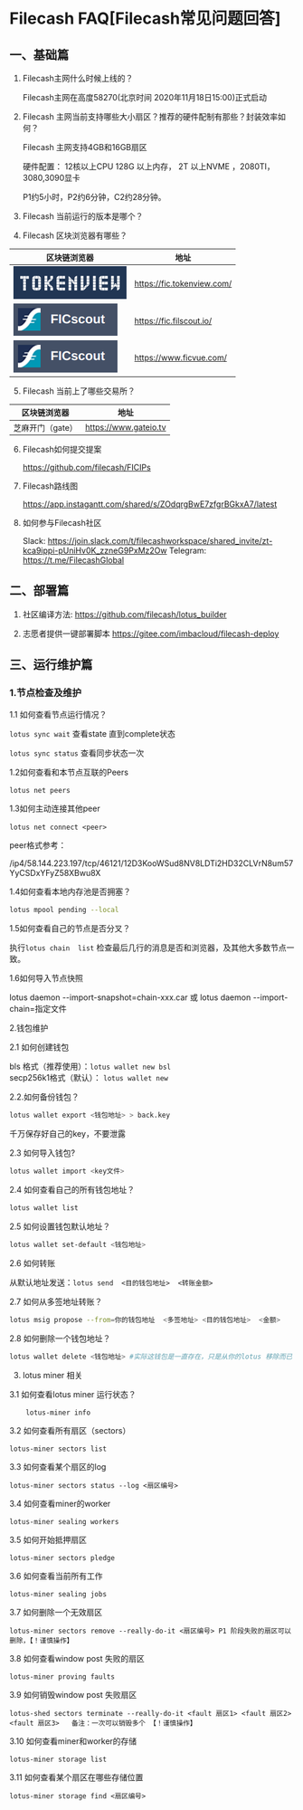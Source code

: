 # Filecash FAQ\[Filecash常见问题回答\]

## 一、基础篇

1. Filecash主网什么时候上线的？


   Filecash主网在高度58270(北京时间 2020年11月18日15:00)正式启动


2. Filecash 主网当前支持哪些大小扇区？推荐的硬件配制有那些？封装效率如何？


   Filecash 主网支持4GB和16GB扇区
   
   
   硬件配置： 12核以上CPU 128G 以上内存， 2T 以上NVME ，2080TI，3080,3090显卡


   P1约5小时，P2约6分钟，C2约28分钟。

3. Filecash 当前运行的版本是哪个？

4. Filecash 区块浏览器有哪些？

|  区块链浏览器   | 地址  |
|  ----  | ----  |
| ![tokenview浏览器](img/tokenview.png)  | https://fic.tokenview.com/ |
| ![filscout浏览器](img/filscout.png)   | https://fic.filscout.io/ |
| ![ficvue浏览器](img/filscout.png)   | https://www.ficvue.com/ |

5. Filecash 当前上了哪些交易所？

|  区块链浏览器   | 地址  |
|  ----  | ----  |
| 芝麻开门（gate）|  https://www.gateio.tv | 
  
6. Filecash如何提交提案

   https://github.com/filecash/FICIPs

7. Filecash路线图

   https://app.instagantt.com/shared/s/ZOdqrgBwE7zfgrBGkxA7/latest


8. 如何参与Filecash社区

   Slack: https://join.slack.com/t/filecashworkspace/shared_invite/zt-kca9ippi-pUniHv0K_zzneG9PxMz2Ow
   Telegram: https://t.me/FilecashGlobal
   
   
## 二、部署篇

1. 社区编译方法: https://github.com/filecash/lotus_builder

2. 志愿者提供一键部署脚本 https://gitee.com/imbacloud/filecash-deploy


## 三、运行维护篇 

### 1.节点检查及维护

1.1 如何查看节点运行情况？

`lotus sync wait` 查看state 直到complete状态 

`lotus sync status` 查看同步状态一次

1.2如何查看和本节点互联的Peers
~~~bash
lotus net peers
~~~

1.3如何主动连接其他peer

`lotus net connect <peer>`  

peer格式参考：


/ip4/58.144.223.197/tcp/46121/12D3KooWSud8NV8LDTi2HD32CLVrN8um57YyCSDxYFyZ58XBwu8X



1.4如何查看本地内存池是否拥塞？
~~~bash
lotus mpool pending --local 
~~~

1.5如何查看自己的节点是否分叉？

执行`lotus chain  list` 检查最后几行的消息是否和浏览器，及其他大多数节点一致。


1.6如何导入节点快照


  lotus daemon --import-snapshot=chain-xxx.car 或 lotus daemon --import-chain=指定文件
  
  
2.钱包维护


2.1 如何创建钱包

bls 格式（推荐使用）：`lotus wallet new bsl`  
secp256k1格式（默认）： `lotus wallet new`

2.2.如何备份钱包？
~~~bash
lotus wallet export <钱包地址> > back.key 
~~~
千万保存好自己的key，不要泄露

2.3 如何导入钱包?
~~~bash
lotus wallet import <key文件>
~~~

2.4 如何查看自己的所有钱包地址？
~~~bash
lotus wallet list
~~~

2.5 如何设置钱包默认地址？
~~~bash
lotus wallet set-default <钱包地址>
~~~

2.6 如何转账  

从默认地址发送：`lotus send  <目的钱包地址>  <转账金额>`

2.7 如何从多签地址转账？  
~~~bash
lotus msig propose --from=你的钱包地址  <多签地址> <目的钱包地址>  <金额>
~~~

2.8 如何删除一个钱包地址？
~~~bash
lotus wallet delete <钱包地址> #实际这钱包是一直存在，只是从你的lotus 移除而已
~~~
     
3. lotus miner 相关


3.1 如何查看lotus miner 运行状态？
~~~bash
    lotus-miner info
~~~    
    
3.2 如何查看所有扇区（sectors）


    lotus-miner sectors list
    
    
3.3 如何查看某个扇区的log


    lotus-miner sectors status --log <扇区编号>
    
    
3.4 如何查看miner的worker


    lotus-miner sealing workers
    
    
3.5 如何开始抵押扇区


    lotus-miner sectors pledge
    
    
3.6 如何查看当前所有工作


    lotus-miner sealing jobs
    
    
3.7 如何删除一个无效扇区


    lotus-miner sectors remove --really-do-it <扇区编号> P1 阶段失败的扇区可以删除，【！谨慎操作】
    
    
3.8 如何查看window post 失败的扇区


    lotus-miner proving faults
    
    
3.9 如何销毁window post 失败扇区


    lotus-shed sectors terminate --really-do-it <fault 扇区1> <fault 扇区2> <fault 扇区3>   备注：一次可以销毁多个 【！谨慎操作】
    
    
3.10 如何查看miner和worker的存储


    lotus-miner storage list
    
    
3.11 如何查看某个扇区在哪些存储位置


    lotus-miner storage find <扇区编号>
    
    
